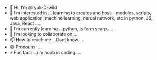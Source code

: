 - 👋 Hi, I’m @ryuk-D-wild
- 👀 I’m interested in ... learning to creates and host-- modules, scripts, web application, machine learning, nerual network, etc in python, JS, Java, React .....
- 🌱 I’m currently learning ...python, js form scarp.....
- 💞️ I’m looking to collaborate on ...
- 📫 How to reach me ...Dont know.....
- 😄 Pronouns: ...
- ⚡ Fun fact: ...i m noob in coding.....

<!---
ryuk-D-wild/ryuk-D-wild is a ✨ special ✨ repository because its `README.md` (this file) appears on your GitHub profile.
You can click the Preview link to take a look at your changes.
--->
